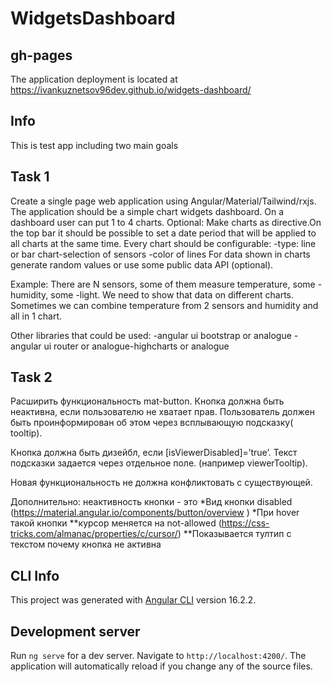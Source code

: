 # WidgetsDashboard

## gh-pages

The application deployment is located at https://ivankuznetsov96dev.github.io/widgets-dashboard/

## Info

This is test app including two main goals

## Task 1

Create a single page web application using Angular/Material/Tailwind/rxjs.
The application should be a simple chart widgets dashboard. On a dashboard user can put 1 to 4 charts. Optional: Make charts as directive.On the top bar it should be possible to set a date period that will be applied to all charts at the same time.
Every chart should be configurable: 
-type: line or bar chart-selection of sensors
-color of lines For data shown in charts generate random values or use some public data API (optional). 

Example: There are N sensors, some of them measure temperature, some -humidity, some -light. We need to show that data on different charts. Sometimes we can combine temperature from 2 sensors and humidity and all in 1 chart. 

Other libraries that could be used:
-angular ui bootstrap or analogue 
-angular ui router or analogue-highcharts or analogue

## Task 2

Расширить функциональность mat-button. 
Кнопка должна быть неактивна, если  пользователю не хватает прав.
Пользователь должен быть проинформирован об этом через всплывающую подсказку( tooltip).

Кнопка должна быть дизейбл, если [isViewerDisabled]=’true’.
Текст подсказки задается через отдельное поле. (например viewerTooltip).

Новая функциональность не должна конфликтовать с существующей.

Дополнительно: неактивность кнопки -  это
*Вид кнопки disabled (https://material.angular.io/components/button/overview )
*При hover такой кнопки 
  **курсор меняется на not-allowed (https://css-tricks.com/almanac/properties/c/cursor/)
  **Показывается тултип с текстом почему кнопка не активна

## CLI Info

This project was generated with [Angular CLI](https://github.com/angular/angular-cli) version 16.2.2.

## Development server

Run `ng serve` for a dev server. Navigate to `http://localhost:4200/`. The application will automatically reload if you change any of the source files.

